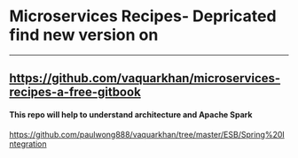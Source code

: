 
# Microservices Recipes- Depricated find new version on
---------------------------------------------------------------------------------------
https://github.com/vaquarkhan/microservices-recipes-a-free-gitbook
----------------------------------------------------------------------------------------
#### This repo will help to understand architecture and Apache Spark

https://github.com/paulwong888/vaquarkhan/tree/master/ESB/Spring%20Integration
